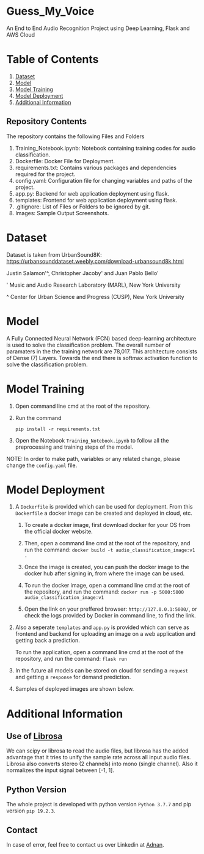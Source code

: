 # Guess_My_Voice
An End to End Audio Recognition Project using Deep Learning, Flask and AWS Cloud


# Table of Contents
1. [ Dataset ](#data)
2. [ Model ](#model)
3. [ Model Training ](#Using)
4. [ Model Deployment ](#Future_scope) 
5. [ Additional Information ](#info)

## Repository Contents
The repository contains the following Files and Folders

1. Training_Notebook.ipynb: Notebook containing training codes for audio classification.
2. Dockerfile: Docker File for Deployment.
3. requirements.txt: Contains various packages and dependencies required for the project.
4. config.yaml: Configuration file for changing variables and paths of the project.
5. app.py: Backend for web application deployment using flask.
6. templates: Frontend for web application deployment using flask.
7. .gitignore: List of Files or Folders to be ignored by git.
8. Images: Sample Output Screenshots.


<a name="data"></a>
# Dataset

Dataset is taken from UrbanSound8K: https://urbansounddataset.weebly.com/download-urbansound8k.html

Justin Salamon'^, Christopher Jacoby' and Juan Pablo Bello'

' Music and Audio Research Laboratory (MARL), New York University

^ Center for Urban Science and Progress (CUSP), New York University

<a name="model"></a>
# Model

A Fully Connected Neural Network (FCN) based deep-learning architecture is used to solve the classification problem. The overall number of paramaters in the the training network are 78,017. This architecture consists of Dense (7) Layers. Towards the end there is softmax activation function to solve the classification problem.


<a name="using"></a>
# Model Training

1.  Open command line cmd at the root of the repository.

2.  Run the command   

    `pip install -r requirements.txt` 

3. Open the Notebook `Training_Notebook.ipynb` to follow all the preprocessing and training steps of the model.


NOTE:  In order to make path, variables or any related change, please change the `config.yaml` file. 

<a name="Model Deployment"></a>
# Model Deployment

1. A `Dockerfile` is provided which can be used for deployment. From this `Dockerfile` a docker image can be created and deployed in cloud, etc.

    1. To create a docker image, first download docker for your OS from the official docker website.
    
    2. Then, open a command line cmd at the root of the repository, and run the command: `docker build -t audio_classification_image:v1 .`

    3. Once the image is created, you can push the docker image to the docker hub after signing in, from where the image can be used.

    4. To run the docker image, open a command line cmd at the root of the repository, and run the command: `docker run -p 5000:5000 audio_classification_image:v1`

    5. Open the link on your preffered browser: `http://127.0.0.1:5000/`, or check the logs provided by Docker in command line, to find the link.

2. Also a seperate `templates` and `app.py` is provided which can serve as frontend and backend for uploading an image on a web application and getting back a prediction.

    To run the application, open a command line cmd at the root of the repository, and run the command: `flask run`

3. In the future all models can be stored on cloud for sending a `request` and getting a `response` for demand prediction.

4. Samples of deployed images are shown below.


<a name="Version"></a>

<a name="info"></a>
# Additional Information

## Use of [Librosa](https://librosa.org/doc/latest/index.html)
We can scipy or librosa to read the audio files, but librosa has the added advantage that it tries to unify the sample rate across all input audio files. Librosa also converts stereo (2 channels) into mono (single channel). Also it normalizes the input signal between [-1, 1].

## Python Version
The whole project is developed with python version `Python 3.7.7` and pip version `pip 19.2.3`.
## Contact
In case of error, feel free to contact us over Linkedin at [Adnan](https://www.linkedin.com/in/adnan-karol-aa1666179/).
